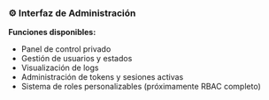 ### ⚙️ Interfaz de Administración

**Funciones disponibles:**

- Panel de control privado
- Gestión de usuarios y estados
- Visualización de logs
- Administración de tokens y sesiones activas
- Sistema de roles personalizables (próximamente RBAC completo)

